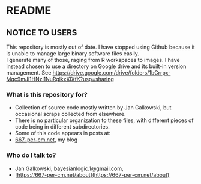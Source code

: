 # README #

## NOTICE TO USERS ## 

This repository is mostly out of date.  I have stopped using Github because it is unable to manage large binary software files easily.  
I generate many of those, raging from R workspaces to images.  I have instead chosen to use a directory on Google drive and its built-in version management.
See https://drive.google.com/drive/folders/1bCrrpx-Mqc9mJi1HNzl1NuRglkxXlXfK?usp=sharing

### What is this repository for? ###

* Collection of source code mostly written by Jan Galkowski, but occasional scraps collected from elsewhere.
* There is no particular organization to these files, with different pieces of code being in different subdirectories.
* Some of this code appears in posts at:
* [667-per-cm.net](https://667-per-cm.net), my blog

### Who do I talk to? ###

* Jan Galkowski, bayesianlogic.1@gmail.com, 
* [https://667-per-cm.net/about](https://667-per-cm.net/about)


